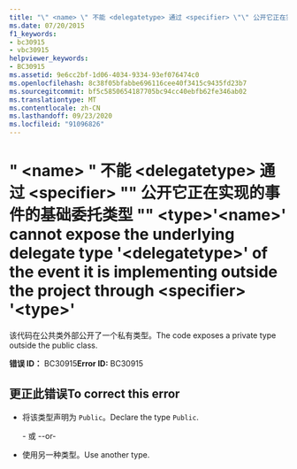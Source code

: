 ```yaml
---
title: "\" <name> \" 不能 <delegatetype> 通过 <specifier> \"\" 公开它正在实现的事件的基础委托类型 \"\" <type>"
ms.date: 07/20/2015
f1_keywords:
- bc30915
- vbc30915
helpviewer_keywords:
- BC30915
ms.assetid: 9e6cc2bf-1d06-4034-9334-93ef076474c0
ms.openlocfilehash: 8c38f05bfabbe696116cee40f3415c9435fd23b7
ms.sourcegitcommit: bf5c5850654187705bc94cc40ebfb62fe346ab02
ms.translationtype: MT
ms.contentlocale: zh-CN
ms.lasthandoff: 09/23/2020
ms.locfileid: "91096826"
---
```

# <a name="name-cannot-expose-the-underlying-delegate-type-delegatetype-of-the-event-it-is-implementing-outside-the-project-through-specifier-type"></a><span data-ttu-id="a3b93-102">" \<name> " 不能 \<delegatetype> 通过 \<specifier> "" 公开它正在实现的事件的基础委托类型 "" \<type></span><span class="sxs-lookup"><span data-stu-id="a3b93-102">'\<name>' cannot expose the underlying delegate type '\<delegatetype>' of the event it is implementing outside the project through \<specifier> '\<type>'</span></span>

<span data-ttu-id="a3b93-103">该代码在公共类外部公开了一个私有类型。</span><span class="sxs-lookup"><span data-stu-id="a3b93-103">The code exposes a private type outside the public class.</span></span>  
  
 <span data-ttu-id="a3b93-104">**错误 ID：** BC30915</span><span class="sxs-lookup"><span data-stu-id="a3b93-104">**Error ID:** BC30915</span></span>  
  
## <a name="to-correct-this-error"></a><span data-ttu-id="a3b93-105">更正此错误</span><span class="sxs-lookup"><span data-stu-id="a3b93-105">To correct this error</span></span>  
  
- <span data-ttu-id="a3b93-106">将该类型声明为 `Public`。</span><span class="sxs-lookup"><span data-stu-id="a3b93-106">Declare the type `Public`.</span></span>  
  
     <span data-ttu-id="a3b93-107">\- 或 -</span><span class="sxs-lookup"><span data-stu-id="a3b93-107">-or-</span></span>  
  
- <span data-ttu-id="a3b93-108">使用另一种类型。</span><span class="sxs-lookup"><span data-stu-id="a3b93-108">Use another type.</span></span>
